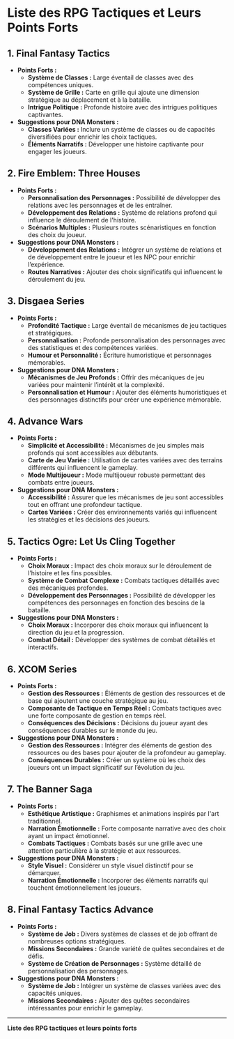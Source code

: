 # Liste des RPG Tactiques et Leurs Points Forts

## 1. **Final Fantasy Tactics**
- **Points Forts :**
  - **Système de Classes :** Large éventail de classes avec des compétences uniques.
  - **Système de Grille :** Carte en grille qui ajoute une dimension stratégique au déplacement et à la bataille.
  - **Intrigue Politique :** Profonde histoire avec des intrigues politiques captivantes.
- **Suggestions pour DNA Monsters :**
  - **Classes Variées :** Inclure un système de classes ou de capacités diversifiées pour enrichir les choix tactiques.
  - **Éléments Narratifs :** Développer une histoire captivante pour engager les joueurs.

## 2. **Fire Emblem: Three Houses**
- **Points Forts :**
  - **Personnalisation des Personnages :** Possibilité de développer des relations avec les personnages et de les entraîner.
  - **Développement des Relations :** Système de relations profond qui influence le déroulement de l'histoire.
  - **Scénarios Multiples :** Plusieurs routes scénaristiques en fonction des choix du joueur.
- **Suggestions pour DNA Monsters :**
  - **Développement des Relations :** Intégrer un système de relations et de développement entre le joueur et les NPC pour enrichir l’expérience.
  - **Routes Narratives :** Ajouter des choix significatifs qui influencent le déroulement du jeu.

## 3. **Disgaea Series**
- **Points Forts :**
  - **Profondité Tactique :** Large éventail de mécanismes de jeu tactiques et stratégiques.
  - **Personnalisation :** Profonde personnalisation des personnages avec des statistiques et des compétences variées.
  - **Humour et Personnalité :** Écriture humoristique et personnages mémorables.
- **Suggestions pour DNA Monsters :**
  - **Mécanismes de Jeu Profonds :** Offrir des mécaniques de jeu variées pour maintenir l’intérêt et la complexité.
  - **Personnalisation et Humour :** Ajouter des éléments humoristiques et des personnages distinctifs pour créer une expérience mémorable.

## 4. **Advance Wars**
- **Points Forts :**
  - **Simplicité et Accessibilité :** Mécanismes de jeu simples mais profonds qui sont accessibles aux débutants.
  - **Carte de Jeu Variée :** Utilisation de cartes variées avec des terrains différents qui influencent le gameplay.
  - **Mode Multijoueur :** Mode multijoueur robuste permettant des combats entre joueurs.
- **Suggestions pour DNA Monsters :**
  - **Accessibilité :** Assurer que les mécanismes de jeu sont accessibles tout en offrant une profondeur tactique.
  - **Cartes Variées :** Créer des environnements variés qui influencent les stratégies et les décisions des joueurs.

## 5. **Tactics Ogre: Let Us Cling Together**
- **Points Forts :**
  - **Choix Moraux :** Impact des choix moraux sur le déroulement de l’histoire et les fins possibles.
  - **Système de Combat Complexe :** Combats tactiques détaillés avec des mécaniques profondes.
  - **Développement des Personnages :** Possibilité de développer les compétences des personnages en fonction des besoins de la bataille.
- **Suggestions pour DNA Monsters :**
  - **Choix Moraux :** Incorporer des choix moraux qui influencent la direction du jeu et la progression.
  - **Combat Détail :** Développer des systèmes de combat détaillés et interactifs.

## 6. **XCOM Series**
- **Points Forts :**
  - **Gestion des Ressources :** Éléments de gestion des ressources et de base qui ajoutent une couche stratégique au jeu.
  - **Composante de Tactique en Temps Réel :** Combats tactiques avec une forte composante de gestion en temps réel.
  - **Conséquences des Décisions :** Décisions du joueur ayant des conséquences durables sur le monde du jeu.
- **Suggestions pour DNA Monsters :**
  - **Gestion des Ressources :** Intégrer des éléments de gestion des ressources ou des bases pour ajouter de la profondeur au gameplay.
  - **Conséquences Durables :** Créer un système où les choix des joueurs ont un impact significatif sur l’évolution du jeu.

## 7. **The Banner Saga**
- **Points Forts :**
  - **Esthétique Artistique :** Graphismes et animations inspirés par l'art traditionnel.
  - **Narration Émotionnelle :** Forte composante narrative avec des choix ayant un impact émotionnel.
  - **Combats Tactiques :** Combats basés sur une grille avec une attention particulière à la stratégie et aux ressources.
- **Suggestions pour DNA Monsters :**
  - **Style Visuel :** Considérer un style visuel distinctif pour se démarquer.
  - **Narration Émotionnelle :** Incorporer des éléments narratifs qui touchent émotionnellement les joueurs.

## 8. **Final Fantasy Tactics Advance**
- **Points Forts :**
  - **Système de Job :** Divers systèmes de classes et de job offrant de nombreuses options stratégiques.
  - **Missions Secondaires :** Grande variété de quêtes secondaires et de défis.
  - **Système de Création de Personnages :** Système détaillé de personnalisation des personnages.
- **Suggestions pour DNA Monsters :**
  - **Système de Job :** Intégrer un système de classes variées avec des capacités uniques.
  - **Missions Secondaires :** Ajouter des quêtes secondaires intéressantes pour enrichir le gameplay.

---

**Liste des RPG tactiques et leurs points forts**
